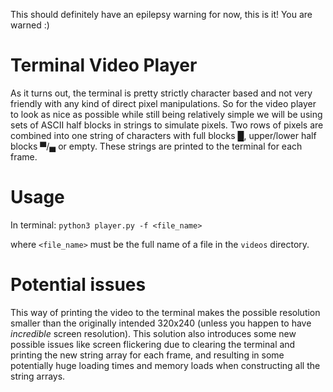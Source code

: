 This should definitely have an epilepsy warning for now, this is it! You are warned :)

# Terminal Video Player

As it turns out, the terminal is pretty strictly character based and not very friendly with any kind of direct pixel manipulations. So for the video player to look as nice as possible while still being relatively simple we will be using sets of ASCII half blocks in strings to simulate pixels. Two rows of pixels are combined into one string of characters with full blocks █, upper/lower half blocks ▀/▄ or empty. These strings are printed to the terminal for each frame.

# Usage

In terminal: `python3 player.py -f <file_name>`

where `<file_name>` must be the full name of a file in the `videos` directory.

# Potential issues

This way of printing the video to the terminal makes the possible resolution smaller than the originally intended 320x240 (unless you happen to have *incredible* screen resolution). This solution also introduces some new possible issues like screen flickering due to clearing the terminal and printing the new string array for each frame, and resulting in some potentially huge loading times and memory loads when constructing all the string arrays.
